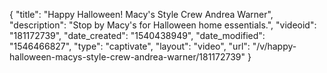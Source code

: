 {
    "title": "Happy Halloween! Macy's Style Crew Andrea Warner",
    "description": "Stop by Macy's for Halloween home essentials.",
    "videoid": "181172739",
    "date_created": "1540438949",
    "date_modified": "1546466827",
    "type": "captivate",
    "layout": "video",
    "url": "\/v\/happy-halloween-macys-style-crew-andrea-warner\/181172739"
}